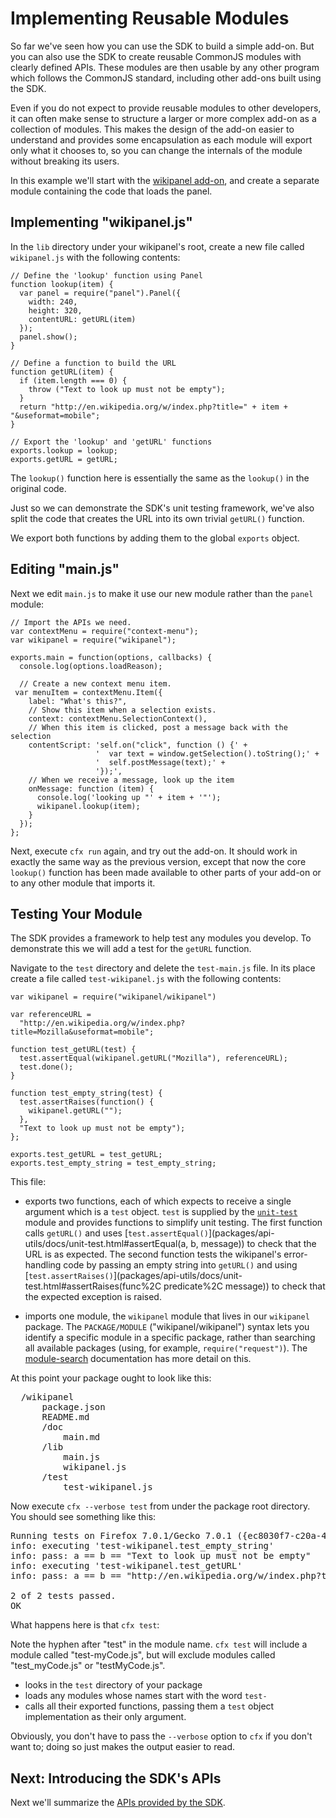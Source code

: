 <!-- This Source Code Form is subject to the terms of the Mozilla Public
   - License, v. 2.0. If a copy of the MPL was not distributed with this
   - file, You can obtain one at http://mozilla.org/MPL/2.0/. -->

# Implementing Reusable Modules #

So far we've seen how you can use the SDK to build a simple add-on. But you
can also use the SDK to create reusable CommonJS modules with clearly defined
APIs. These modules are then usable by any other program which follows the
CommonJS standard, including other add-ons built using the SDK.

Even if you do not expect to provide reusable modules to other developers, it
can often make sense to structure a larger or more complex add-on as a
collection of modules. This makes the design of the add-on easier to understand
and provides some encapsulation as each module will export only what it chooses
to, so you can change the internals of the module without breaking its users.

In this example we'll start with the [wikipanel
add-on](dev-guide/addon-development/implementing-simple-addon.html), and create
a separate module containing the code that loads the panel.

## Implementing "wikipanel.js" ##

In the `lib` directory under your wikipanel's root, create a new file called
`wikipanel.js` with the following contents:

    // Define the 'lookup' function using Panel
    function lookup(item) {
      var panel = require("panel").Panel({
        width: 240,
        height: 320,
        contentURL: getURL(item)
      });
      panel.show();
    }

    // Define a function to build the URL
    function getURL(item) {
      if (item.length === 0) {
        throw ("Text to look up must not be empty");
      }
      return "http://en.wikipedia.org/w/index.php?title=" + item + "&useformat=mobile";
    }

    // Export the 'lookup' and 'getURL' functions
    exports.lookup = lookup;
    exports.getURL = getURL;

The `lookup()` function here is essentially the same as the `lookup()` in the
original code.

Just so we can demonstrate the SDK's unit testing framework, we've also
split the code that creates the URL into its own trivial `getURL()` function.

We export both functions by adding them to the global `exports` object.

## Editing "main.js" ##

Next we edit `main.js` to make it use our new module rather than the `panel`
module:

    // Import the APIs we need.
    var contextMenu = require("context-menu");
    var wikipanel = require("wikipanel");

    exports.main = function(options, callbacks) {
      console.log(options.loadReason);

      // Create a new context menu item.
     var menuItem = contextMenu.Item({
        label: "What's this?",
        // Show this item when a selection exists.
        context: contextMenu.SelectionContext(),
        // When this item is clicked, post a message back with the selection
        contentScript: 'self.on("click", function () {' +
                       '  var text = window.getSelection().toString();' +
                       '  self.postMessage(text);' +
                       '});',
        // When we receive a message, look up the item
        onMessage: function (item) {
          console.log('looking up "' + item + '"');
          wikipanel.lookup(item);
        }
      });
    };

Next, execute `cfx run` again, and try out the add-on. It should work in
exactly the same way as the previous version, except that now the core
`lookup()` function has been made available to other parts of your add-on or
to any other module that imports it.

## Testing Your Module ##

The SDK provides a framework to help test any modules you develop. To
demonstrate this we will add a test for the `getURL` function.

Navigate to the `test` directory and delete the `test-main.js` file. In its
place create a file called `test-wikipanel.js` with the following contents:

    var wikipanel = require("wikipanel/wikipanel")

    var referenceURL =
      "http://en.wikipedia.org/w/index.php?title=Mozilla&useformat=mobile";

    function test_getURL(test) {
      test.assertEqual(wikipanel.getURL("Mozilla"), referenceURL);
      test.done();
    }

    function test_empty_string(test) {
      test.assertRaises(function() {
        wikipanel.getURL("");
      },
      "Text to look up must not be empty");
    };

    exports.test_getURL = test_getURL;
    exports.test_empty_string = test_empty_string;

This file:

* exports two functions, each of which expects to receive a single
argument which is a `test` object. `test` is supplied by the
[`unit-test`](packages/api-utils/docs/unit-test.html) module and provides
functions to simplify unit testing.
The first function calls `getURL()` and uses [`test.assertEqual()`](packages/api-utils/docs/unit-test.html#assertEqual(a, b, message))
to check that the URL is as expected.
The second function tests the wikipanel's error-handling code by passing an
empty string into `getURL()` and using
[`test.assertRaises()`](packages/api-utils/docs/unit-test.html#assertRaises(func%2C predicate%2C message))
to check that the expected exception is raised.

* imports one module, the `wikipanel` module that lives in our
`wikipanel` package. The `PACKAGE/MODULE` ("wikipanel/wikipanel") syntax lets
you identify a specific module in a specific package, rather than searching
all available packages (using, for example, `require("request")`). The
[module-search](dev-guide/addon-development/module-search.html) documentation
has more detail on this.

At this point your package ought to look like this:

<pre>
  /wikipanel
      package.json
      README.md
      /doc
          main.md
      /lib
          main.js
          wikipanel.js
      /test
          test-wikipanel.js
</pre>

Now execute `cfx --verbose test` from under the package root directory.
You should see something like this:

<pre>
Running tests on Firefox 7.0.1/Gecko 7.0.1 ({ec8030f7-c20a-464f-9b0e-13a3a9e97384}) under Darwin/x86_64-gcc3.
info: executing 'test-wikipanel.test_empty_string'
info: pass: a == b == "Text to look up must not be empty"
info: executing 'test-wikipanel.test_getURL'
info: pass: a == b == "http://en.wikipedia.org/w/index.php?title=Mozilla&useformat=mobile"

2 of 2 tests passed.
OK
</pre>

What happens here is that `cfx test`:

<span class="aside">Note the hyphen after "test" in the module name.
`cfx test` will include a module called "test-myCode.js", but will exclude
modules called "test_myCode.js" or "testMyCode.js".</span>

* looks in the `test` directory of your
package
* loads any modules whose names start with the word `test-`
*  calls all their exported functions, passing them a `test` object
implementation as their only argument.

Obviously, you don't have to pass the `--verbose` option to `cfx` if you don't
want to; doing so just makes the output easier to read.

## Next: Introducing the SDK's APIs ##

Next we'll summarize the
[APIs provided by the SDK](dev-guide/addon-development/api-intro.html).


